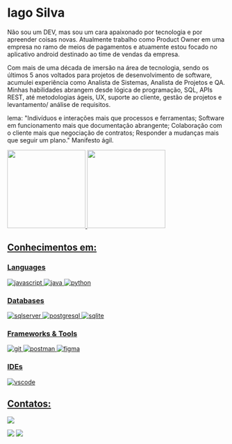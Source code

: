 # Iago Silva


Não sou um DEV, mas sou um cara apaixonado por tecnologia e por apreender coisas novas. Atualmente trabalho como Product Owner em uma empresa no ramo de meios de pagamentos e atuamente estou focado  no aplicativo android destinado ao time de vendas da empresa. 

Com mais de uma década de imersão na área de tecnologia, sendo os últimos 5 anos voltados para projetos de desenvolvimento de software, acumulei experiência como Analista de Sistemas, Analista de Projetos e QA. Minhas habilidades abrangem desde lógica de programação, SQL, APIs REST, até metodologias ágeis, UX, suporte ao cliente, gestão de projetos e levantamento/ análise de requisitos.

lema:
"Indivíduos e interações mais que processos e ferramentas;
Software em funcionamento mais que documentação abrangente;
Colaboração com o cliente mais que negociação de contratos;
Responder a mudanças mais que seguir um plano."
Manifesto ágil.

<div>
<a href="https://github.com/iagocgr">
<img loading="lazy" height="180em" src="https://github-readme-stats.vercel.app/api/top-langs/?username=iagocgr&layout=compact&langs_count=7&theme=dracula"/>
<img loading="lazy" height="180em" src="https://github-readme-stats.vercel.app/api?username=iagocgr&show_icons=true&theme=dracula&include_all_commits=true&count_private=true"/>
</div>


## Conhecimentos em:

### Languages

![javascript](https://img.shields.io/badge/JavaScript-323330?style=for-the-badge&logo=javascript&logoColor=F7DF1E)
![java](https://img.shields.io/badge/Java-B54321?style=for-the-badge&logo=java&logoColor=white)
![python](https://img.shields.io/badge/Python-FFD43B?style=for-the-badge&logo=python&logoColor=darkgreen)

### Databases

![sqlserver](https://img.shields.io/badge/Microsoft%20SQL%20Sever-CC2927?style=for-the-badge&logo=microsoft%20sql%20server&logoColor=white)
![postgresql](https://img.shields.io/badge/PostgreSQL-316192?style=for-the-badge&logo=postgresql&logoColor=white)
![sqlite](https://img.shields.io/badge/Sqlite-003B57?style=for-the-badge&logo=sqlite&logoColor=white)
### Frameworks & Tools

![git](https://img.shields.io/badge/Git-F05032?style=for-the-badge&logo=git&logoColor=white)
![postman](https://img.shields.io/badge/Postman-FF6C37?style=for-the-badge&logo=Postman&logoColor=white)
![figma](https://img.shields.io/badge/Figma-F24E1E?style=for-the-badge&logo=figma&logoColor=white)


### IDEs

![vscode](https://img.shields.io/badge/Visual_Studio_Code-0078D4?style=for-the-badge&logo=visual%20studio%20code&logoColor=white)

## Contatos:

<div>
<a href="https://www.youtube.com/@oPapaiTech" target="_blank"><img loading="lazy" src="https://img.shields.io/badge/YouTube-FF0000?style=for-the-badge&logo=youtube&logoColor=white" target="_blank"></a>

<a href = "mailto:iagocgr@gmail.com"><img loading="lazy" src="https://img.shields.io/badge/Gmail-D14836?style=for-the-badge&logo=gmail&logoColor=white" target="_blank"></a>
<a href="https://www.linkedin.com/in/iagosilvapro/" target="_blank"><img loading="lazy" src="https://img.shields.io/badge/-LinkedIn-%230077B5?style=for-the-badge&logo=linkedin&logoColor=white" target="_blank"></a>   
</div>
